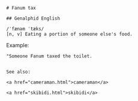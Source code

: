 
    # Fanum tax

    ## Genalphid English

    /ˈfænəm ˈtæks/
    [n, v] Eating a portion of someone else's food.

Example:

    "Someone Fanum taxed the toilet.


    See also:

    <a href="cameraman.html">cameraman</a>

    <a href="skibidi.html">skibidi</a>






